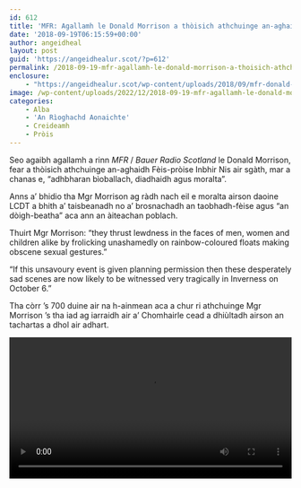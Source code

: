 ```yaml
---
id: 612
title: 'MFR: Agallamh le Donald Morrison a thòisich athchuinge an-aghaidh Fèis-pròise Inbhir Nis'
date: '2018-09-19T06:15:59+00:00'
author: angeidheal
layout: post
guid: 'https://angeidhealur.scot/?p=612'
permalink: /2018-09-19-mfr-agallamh-le-donald-morrison-a-thoisich-athchuinge-an-aghaidh-feis-proise-inbhir-nis/
enclosure:
    - "https://angeidhealur.scot/wp-content/uploads/2018/09/mfr-donald-morrison-interview.mp4\n7402236\nvideo/mp4\n"
image: /wp-content/uploads/2022/12/2018-09-19-mfr-agallamh-le-donald-morrison-a-thoisich-athchuinge-an-aghaidh-feis-proise-inbhir-nis.webp
categories:
    - Alba
    - 'An Rìoghachd Aonaichte'
    - Creideamh
    - Pròis
---
```


Seo agaibh agallamh a rinn *MFR* / *Bauer Radio Scotland* le Donald Morrison, fear a thòisich athchuinge an-aghaidh Fèis-pròise Inbhir Nis air sgàth, mar a chanas e, “adhbharan bìoballach, diadhaidh agus moralta”.

Anns a’ bhidio tha Mgr Morrison ag ràdh nach eil e moralta airson daoine LCDT a bhith a’ taisbeanadh no a’ brosnachadh an taobhadh-fèise agus “an dòigh-beatha” aca ann an àiteachan poblach.

Thuirt Mgr Morrison: “they thrust lewdness in the faces of men, women and children alike by frolicking unashamedly on rainbow-coloured floats making obscene sexual gestures.”

“If this unsavoury event is given planning permission then these desperately sad scenes are now likely to be witnessed very tragically in Inverness on October 6.”

Tha còrr ’s 700 duine air na h-ainmean aca a chur ri athchuinge Mgr Morrison ’s tha iad ag iarraidh air a’ Chomhairle cead a dhiùltadh airson an tachartas a dhol air adhart.

<video controls="" width="100%"><source src="https://angeidhealur.scot/wp-content/uploads/2018/09/mfr-donald-morrison-interview.mp4" type="video/mp4"></source></video>